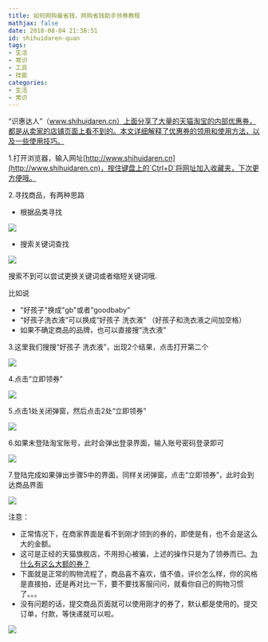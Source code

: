 ```yaml
---
title: 如何网购最省钱，网购省钱助手领券教程
mathjax: false
date: 2018-08-04 21:38:51
id: shihuidaren-quan
tags:
- 生活
- 常识
- 工具
- 技能
categories:
- 生活
- 常识
---
```


“识惠达人”（www.shihuidaren.cn）上面分享了大量的天猫淘宝的内部优惠券，都是从卖家的店铺页面上看不到的。本文详细解释了优惠券的领用和使用方法，以及一些使用技巧。

<!---more--->

1.打开浏览器，输入网址[http://www.shihuidaren.cn](http://www.shihuidaren.cn)，按住键盘上的`Ctrl+D`将网址加入收藏夹，下次更方便哦。

2.寻找商品，有两种思路

- 根据品类寻找

![](https://zymin-1255632454.cos.ap-shanghai.myqcloud.com/shdr/cha1.png)

- 搜索关键词查找

![](https://zymin-1255632454.cos.ap-shanghai.myqcloud.com/shdr/cha2.png)

搜索不到可以尝试更换关键词或者缩短关键词哦.

比如说

- "好孩子"换成"gb"或者“goodbaby”
- “好孩子洗衣液”可以换成“好孩子  洗衣液”  （好孩子和洗衣液之间加空格）
- 如果不确定商品的品牌，也可以直接搜“洗衣液”

3.这里我们搜搜“好孩子 洗衣液”，出现2个结果，点击打开第二个

![](https://zymin-1255632454.cos.ap-shanghai.myqcloud.com/shdr/11.png)

4.点击“立即领券”

![](https://zymin-1255632454.cos.ap-shanghai.myqcloud.com/shdr/22.png)

5.点击1处关闭弹窗，然后点击2处“立即领券”

![](https://zymin-1255632454.cos.ap-shanghai.myqcloud.com/shdr/33.png)

6.如果未登陆淘宝账号，此时会弹出登录界面，输入账号密码登录即可

![](https://zymin-1255632454.cos.ap-shanghai.myqcloud.com/shdr/login.png)

7.登陆完成如果弹出步骤5中的界面，同样关闭弹窗，点击“立即领券”，此时会到达商品界面

![](https://zymin-1255632454.cos.ap-shanghai.myqcloud.com/shdr/44.png)

注意：

- 正常情况下，在商家界面是看不到刚才领到的券的，即使是有，也不会是这么大的金额。
- 这可是正经的天猫旗舰店，不用担心被骗，上述的操作只是为了领券而已。[为什么有这么大额的券？](https://zymin.cn/arcticle/shihuidaren.html)
- 下面就是正常的购物流程了，商品喜不喜欢，值不值，评价怎么样，你的风格是直接拍，还是再对比一下，要不要找客服问问，就看你自己的购物习惯了。。。
- 没有问题的话，提交商品页面就可以使用刚才的券了，默认都是使用的。提交订单，付款，等快递就可以啦。

![](https://zymin-1255632454.cos.ap-shanghai.myqcloud.com/shdr/55.png)

